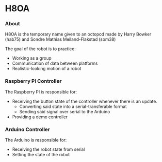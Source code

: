 # H8OA
### About
H8OA is the temporary name given to an octopod made by Harry Bowker (hab75) and
Sondre Mathias Meiland-Flakstad (som38)

The goal of the robot is to practice:
- Working as a group
- Communication of data between platforms
- Realistic-looking motion of a robot



### Raspberry PI Controller
The Raspberry PI is responsible for:
- Receiving the button state of the controller whenever there is an update.
  - Converting said state into a serial-transferable format
  - Sending said signal over serial to the Arduino
- Providing a demo controller



### Arduino Controller
The Arduino is responsible for:
- Receiving the robot state from serial
- Setting the state of the robot
